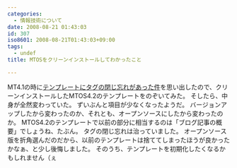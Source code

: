 ```yaml
---
categories:
  - 情報技術について
date: 2008-08-21 01:43:03
id: 307
iso8601: 2008-08-21T01:43:03+09:00
tags:
  - undef
title: MTOSをクリーンインストールしてわかったこと

---
```


<p>MT4.1の時に<a href="http://www.nishimiyahara.net/2008/07/14/015558" target="_blank">テンプレートにタグの閉じ忘れがあった件</a>を思い出したので、クリーンインストールしたMTOS4.2のテンプレートをのぞいてみた。
そしたら、中身が全然変わっていた。
ずいぶんと項目が少なくなったようだ。
バージョンアップしたから変わったのか、それとも、オープンソースにしたから変わったのか。
MTOS4.2のテンプレートで以前の部分に相当するのは「ブログ記事の概要」でしょうね、たぶん。
タグの閉じ忘れは治っていました。
オープンソース版を折角選んだのだから、以前のテンプレートは捨ててしまったほうが良かったかなぁ、と少し後悔しました。
そのうち、テンプレートを初期化したくなるかもしれません（ぇ</p>
    	